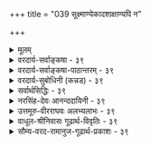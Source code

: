+++
title = "039 सूक्ष्माण्येकादशाक्षाण्यपि न"

+++
<details><summary>मूलम्</summary>

सूक्ष्माण्येकादशाक्षाण्यपि न यदि कथं देहतो निष्क्रमादिश्चित्ताणुत्वे तु सर्वेन्द्रियसमुदयने धीक्रमोऽप्यस्तु मानम् ।  
वृत्त्याऽक्ष्यादेर्दवीयः प्रमितिजनकता वृत्तिराप्यायनार्थैः भूतैर्जातः प्रसर्पः श्रुतिमितमपि चानन्त्यमेषां स्वकार्यैः ॥ ३९ ॥
</details>

<details><summary>वरदार्य-सर्वाङ्कषा - ३९</summary>

इन्द्रियेषु वक्तव्यान् विशेषानाह - सूक्ष्माणीत्यादिना । एषामाहङ्कारिकत्वकथनेनैवानित्यत्वं सिद्धमेव । परिमाणजिज्ञासायाम् 'अणवश्च' (ब्र.सू. 2-4-6 ) इत्यादिसूत्रसिद्धत्वात् एकादशाक्षाण्यपि **सूक्ष्माणि** = एकादशेन्द्रियाण्यपि अणुपरिमाणानि । सिद्धान्ते परमाणूनामप्यनित्यत्वमवगन्तव्यम् । न **यदि** = सूक्ष्मत्वं यदि न स्यात्, तर्हि, देहतः निष्क्रमादिः कथम् **?** = शरीरात् जीवस्य उत्क्रमणसमये इन्द्रियाणामपि निष्क्रान्तिः कथं भवेत् ? यदीन्द्रियाणाम् अणुत्वं न स्यात्, तर्हि मध्यमपरिमाणवत्त्वम्, विभुत्वं वा वक्तव्यम् । विभुत्वे निष्क्रान्तिर्न स्यात् । मध्यमपरिणामत्वे सूत्रविरोधः । 'निष्क्रमादि' इत्यत्र आदिपदेन देहान्तरप्रवेशादिकमुच्यते । जीवेन साकमिन्द्रियाणां निष्क्रमणम् 'तमुत्क्रामन्तं प्राणोऽनूत्क्रामति प्राणमनूत्क्रामन्तं सर्वे प्राणा अनूत्क्रामन्ति' (बृ.6-4-2) 'शरीरं यदवाप्नोति यच्चाप्युत्क्रामतीश्वरः । गृहीत्वैतानि संयाति वायुर्गन्धानिवाशयात्' (गी. 15-8) इत्यादौ दृश्यते । प्रथमस्य प्राणशब्दस्य मुख्यप्राणः, द्वितीयस्येन्द्रियाणि चार्थः । चित्ताणुत्वे **तु** = मनसः अणुत्वविषये तु **सर्वेन्द्रियसमुदयने** = दीर्घशष्कुलीभक्षणादौ सर्वेषामपीन्द्रियाणां विषयसंबन्धे सत्यपि **धीक्रमोऽपि** = बुद्धेः क्रमेणोत्पत्तिरपि **मानम्** = प्रमाणम् अस्तु । 'युगपद्ज्ञानानुत्पत्तिर्मनसो लिङ्गम् ' ( न्या. सू. 1-1-16) इति गौतमसूत्रम् । जीवेन सहोत्क्रान्त्या मनसः अणुत्वं सिद्धमेव; अतः ‘वीक्रमोऽपि” इति अपिशब्दनिर्देशः । चित्तसंज्ञकस्यातिरिक्तान्तःकरणस्य पूर्वमेव (श्लो. 37 ) निरासात् मनसि चित्तशब्दप्रयोगः । इन्द्रियाणाम् अणुत्वे शरीर एवावस्थानात्, बहिर्गमनाद्यसंभवात् दूरस्थानां वस्तूनां कथं ग्रहणमित्यत्राह - वृत्त्येत्यादि । **अध्यादेः** = चक्षुरादीन्द्रियस्य **वृत्त्या** = व्यापारविशेषेण दवीयः प्रमिति- **जनकता** =दूरस्थवस्तुविषयकप्रमात्मकज्ञानजनकत्वं संगच्छते । वृर्त्तिर्नाम का? इत्यत्र - आप्यायनार्थैः भूतैः जातः प्रसर्पः वृत्तिः इत्युच्यते । इन्द्रियाणामणुत्वेऽपि श्रोत्रादीन्द्रियाणाम् आकाशप्रभृतीनि पञ्च भूतानि यथाक्रमम् आप्यायकानि इत्युच्यन्ते । आप्यायनं नाम तत्तदिन्द्रियैः तत्तत्कार्यजनने सहकारः, उपोद्बलनम्, पूरणं वा । एवञ्च इन्द्रियाणामणुत्वेऽपि तत्तत्सहकारिभूततेजः प्रभृतिभूतस्य प्रसरणवशात् चक्षुरादिकं दूरस्थमपि 



[[82]]

गृह्णाति । अतः नानुपपत्तिः। ननु इन्द्रियाणि प्रकृत्य 'सर्व एवानन्ताः' (बृ. 3-5-13 ) इति श्रुतिदर्शनात् कथंम् इन्द्रियाणामणुत्वमित्यत्राह - श्रुतीत्यादि । **श्रुतिमितम्** = उक्तश्रुतिप्रतिपादितमपि एषाम् **आनन्त्यम्** = अनन्तता **स्वकार्यैः** =तत्तदिन्द्रियकार्यैः मन्तव्यम् । विभुत्वे दोषस्योक्तत्वात्, इन्द्रियाणामसंख्यकार्यकारित्वात्, तत्प्रभावदृष्ट्या ‘अनन्ताः’ इत्युक्तम् । 'अणवश्च' इति सूत्रे 'यो हैताननन्तानुपास्तेऽनन्तं स लोकं जयति' (बृ. 3- 5-13) इत्यनन्तत्वस्योपासनार्थत्वश्रवणात् न तत् पारमार्थिकमिति भाषितत्वादेवमुक्तम् । ननु उपासनार्थत्वमात्रात् कथं तस्य पारमार्थिकत्वाभावः? सताप्युपासनसंभवात्, अन्यथा उपास्यत्वात् ब्रह्मणोऽप्यसत्त्वप्रसङ्गादिति चेत् सत्यम् । परन्तु 'स यो हैतानन्तवत उपास्तेऽन्तवन्तं स लोकं जयति अथ यो हैताननन्तानुपास्तेऽनन्तं स लोकं जयति' (बृ. 3-5-13) इत्यभिधानात् प्राणानामन्तवत्त्वेनोपासनेऽन्तुवल्लोकप्राप्तेः, अनन्तत्वेनोपासनेऽनन्तलोकप्राप्तेश्चाभिधानात्, धर्मद्वयस्य परस्परविरुद्धस्यैकत्रासंभवात्, नानया तत्स्वरूपनिर्णयसंभवः । किन्तु प्रकरणान्तरगतेन ‘तमुत्क्रामन्तम्' इत्यादिनैव । धर्मद्वयकथनं तूपासनार्थम् ॥ 

ननु श्रुतिर्वा कथं परस्परविरुद्धधर्मद्वयमेकस्मिन्नुपास्यं वदेदिति चेत्, अत एवात्रान्तवत्त्वमनन्तत्वं च न स्वरूपगतो धर्मः, किन्तु तेषां कार्यतारतम्यप्रयुक्तो धर्म इत्याहुर्भाष्यकाराः । दृश्यते किल लोके इन्द्रियशक्तितारतम्यं जनेषु । अतो धर्मद्वयमपि पुरुषभेदकृतादुपासनादुपपद्यत इति न कश्चन विरोधः । न चेन्द्रियाणां कार्यतारतम्यप्रयोजकं शक्तितारतम्यं तत्तज्जीवकर्मतारतम्याधीनमिति, अन्तवत्त्वेनानन्तत्वेन वोपासनया किं साधनीयमिति वाच्यम्; एतादृशोपासनानां पूर्वकर्मप्रायश्चित्तरूपत्वात् । न च कर्मफलस्यावश्यभोक्तव्यत्वश्रवणात्, एतादृशोपासनं किं कुर्यादिति वाच्यम्; तर्हि प्रायश्चित्तशास्त्रादीनाम्, आयुष्यहोमादीनाञ्चानर्थक्यप्रसङ्गात् । न च परमहितरूपं वेदाख्यं शास्त्रं कथमेतादृशसांसारिकफलोपायानुपदिशतीति वाच्यम्, परमहितरूपतयैवैषामुपदेशात् । नानाविधाधिकारिभिः व्याप्तेऽस्मिन् जगति तत्तदनुगुणपुरुषार्थसाधनमार्गाणामप्यवश्योपदेश्यत्वात् विश्ववाङ्मयेन वेदेन । श्येनादिकमप्यधिकारिविशेषे आवश्यकमित्यादेः वेदार्थसंग्रहे प्रदर्शनात् । ' त्रैगुण्यविषया वेदाः' (गी. 2-45) इति भगवद्वचनाच्च । अधिकं तु तत्तत्प्रकरणे । अतः एकादशेन्द्रियाण्यप्यणुपरिमाणानि ॥ ३९ ॥
</details>

<details><summary>वरदार्य-सर्वाङ्कषा-पाठान्तरम् - ३९</summary>

इन्द्रियेषु वक्तव्यान्‌ विशेषानाह - सृक्ष्माणीत्यादिना । एषामाहङ्कारिकत्वकथनेनैवानित्यत्वं सिद्ध- मेव । परिमाणजिज्ञासायाम्‌ 'अणवश्च' (ब्र.सू.२-४-६) इत्यादिसूत्रसिद्धत्वात्‌ एकादशाक्षाण्यपि सूक्ष्माणि = एकादशेन्द्रियाण्यपि अणुपरिमाणानि । सिद्धान्ते परमाणूनामप्यनित्यत्वमवगन्तव्यम्‌ । न यदि = सूक्ष्मत्वं यदि न स्यात्‌, तर्हि, देहतः निष्क्रमादिः कथम्‌? = शरीरात्‌ जीवस्य उत्क्रमणसमये इन्द्रियाणामपि निष्क्रान्तः कथं भवेत्‌? यदीन्द्रियाणाम्‌ अणुत्वं न स्यात्‌, तर्हि मध्यमपरिमाणकत्त्वम्‌, विभुत्वं वा वक्तव्यम्‌ । विभुत्वे निष्क्रान्तिर्न स्यात्‌ । मध्यमपरिणामत्वे सूत्रविरोधः । 'निष्क्रमादि' इत्यत्र आदिपदेन देहान्तरप्रवेशादिकमुच्यते । जीवेन साकमिन्द्रियाणां निष्क्रमणम्‌ 'तमुत्क्रामन्तं प्राणोऽनूत्क्रामति प्राणमनूत्क्रामन्तं सर्वे प्राणा अनूत्क्रामन्ति' (बृ.६-४-२) 'शरीरं यदवाप्नोति यच्चाप्युत्क्रामतीश्वरः । गृहीत्वैतानि संयाति वायुर्गन्धानिवाशयात्‌ (गी.१५-८) इत्यादौ दृश्यते । प्रथमस्य प्राणशब्दस्य मुख्यप्राणः, द्वितीयस्येन्द्रियाणि चार्थः । चित्ताणुत्वे तु = मनसः अणुत्वविषये तु सर्वेन्द्रियसमुदयने = दीर्घशष्कुलीमक्षणादौ सर्वेषामपीन्द्रियाणां विषयसंबन्धे सत्यपि धीक्रमोऽपि = बुद्धेः क्रमेणोत्पत्तिरपि मानम्‌ = प्रमाणम्‌ अस्तु । 'युगपद्ज्ञानानुत्पत्तिर्मनसो लिङ्गम्‌' (न्या.सू.१-१-१६) इति गौतमसूत्रम्‌ । जीवेन सहोत्क्रान्त्या मनसः अणुत्वं सिद्धमेव; अतः 'धीक्रमोऽपि' इति अपिशब्दनिर्देशः । चित्तसंज्ञकस्यातिरिक्तान्तःकरणस्य पूर्वमेव (श्लो.३७) निरासात्‌ मनसि चित्तशब्दप्रयोगः । इन्द्रियाणाम्‌ अणुत्वे शरीर एवावस्थानात्‌, बहिर्गमनाद्यसंभवात्‌ दूरस्थानां वस्तूनां कथं ग्रहणमित्यत्राह - वृत्त्येत्यादि । अक्ष्यादेः = चक्षुरादीन्द्रियस्य वृत्त्या = व्यापारविशेषेण दवीयः प्रमितिजनकता = दूरस्थवस्तुविषयकप्रमात्मकज्ञानजनकत्वं संगच्छते । वृत्तिर्नाम का? इत्यत्र - आप्यायनार्थैः भूतैः जातः प्रसर्पः वृत्तिः इत्युच्यते । इन्द्रियाणामणुत्वेऽपि श्रोत्रादीन्द्रियाणाम् आकाशप्रभृतीनि पञ्च भूतानि यथाक्रमम्‌ आप्यायकानि इत्युच्यन्ते । आप्यायनं नाम तत्तदिन्द्रियैः तत्तत्कार्यजनने सहकारः, उपोद्बलनम्‌, पूरणं वा । एवञ्च इन्द्रियाणामणुत्वेऽपि तत्तत्सहकारिभूततेजःप्रभृतिभूतस्य प्रसरणवशात्‌ चक्षुरादिकं दूरस्थमपि गृह्णाति । अतः नानुपपत्तिः । ननु इन्द्रियाणि प्रकृत्य 'सर्व एवानन्ताः' (बृ. ३-५-१३) इति श्रुतिदर्शनात्‌ कथम्‌ इन्द्रियाणामणुत्वमित्यत्राह - श्रुतीत्यादि । श्रुतिमितम्‌ = उक्तश्रुतिप्रतिपादितमपि एषाम्‌ आनन्त्यम्‌ = अनन्तता स्वकार्यैः = तत्तदिन्द्रियकार्यैः मन्तव्यम्‌ । विभुत्वे दोषस्योक्तत्वात्‌, इन्द्रियाणामसंख्यकार्यकारित्वात्‌, तत्प्रभावदृष्ट्या 'अनन्ताः' इत्युक्तम्‌ । 'अणवश्च' इति सूत्रे 'यो हैताननन्तानुपास्तेऽनन्तं सः लोकं जयति' (बृ. ३-५-१३) इत्यनन्तत्वस्योपासनार्थत्वश्रवणात्‌ न तत्‌ पारमार्थिकमिति भाषितत्वादेवक्तम्‌ । ननु उपासनार्थत्वमात्रात्‌ कथं तस्य पारमार्थिकत्वाभावः? सताप्युपासनसंभवात्‌, अन्यथा उपास्यत्वात्‌ ब्रह्मणोऽप्यसत्त्वप्रसङ्गादिति चेत्‌ सत्यम्‌ । परन्तु 'स यो हैतानन्तवत उपास्तेऽन्तवन्तं स लोकं जयति अथ यो हैताननन्तानुपास्तेऽनन्तं स लोकं जयति' (बृ.३-५-१३) इत्यभिधानात्‌, प्राणानामन्तवत्त्वेनोपासनेऽन्तवल्लोकप्राप्तेः, अनन्तत्वेनोपसनेऽनन्तलोकप्राप्तेश्चाभिधानात्‌, धर्मद्वयस्य परस्परविरुद्धस्यैकत्रासंभवात्‌, नानया तत्स्वरूपनिर्णयसंभवः । किन्तु प्रकरणान्तरगतेन 'तमुत्क्रामन्तम्‌' इत्यादिनैव । धर्मद्वयकथनं तूपासनार्थम्‌ ॥   
ननु श्रुतिर्वा कथं परस्परविरुद्धधर्मद्वयमेकस्मिन्नुपास्यं वदेदिति चेत्‌, अत एवात्रान्तवत्त्वमनन्तत्वं च न स्वरूपगतो धर्मः, किन्तु तेषां कार्यतारतम्यप्रयुक्तो धर्म इत्याहुर्भाष्यकाराः । दृश्यते किल लोके इन्द्रियशक्तितारतम्यं जनेषु । अतो धर्मद्वयमपि पुरुषभेदकृतादुपासनादुपपद्यत इति न कश्चन विरोधः । न चेन्द्रियाणां कार्यतारतम्यप्रयोजकं शक्तितारतम्यं तत्तज्जीवकर्मतारतम्याधीनमिति, अन्तवत्त्वेनानन्तत्वेन वोपासनया किं साधनीयमिति वाच्यम्‌; एतादृशोपासनानां पूर्वकर्मप्रायश्चित्तरूपत्वात्‌ । न च कर्मफ़लस्यावश्यभोक्तव्यत्वश्रवणात्‌, एतादृशोपासनं किं कुर्यादिति वाच्यम्‌; तर्हि प्रायश्चित्तशास्त्रादीनाम्‌, आयुष्यहोमादीनाञ्चानर्थक्यप्रसङ्गात्‌ । न च परमहितरूपं वेदाख्यं शास्त्रं कथमेतादृशसांसारिकफलोपायानुपदिशतीति वाच्यम्‌, परमहितरूपतयैवैषामुपदेशात्‌ । नानाविधाधिकारिभिः व्याप्तेऽस्मिन्‌ जगति तत्तदनुगुणपुरुषार्थसाधनमार्गाणामप्यवश्योपदेश्यत्वात्‌ विश्ववाङ्मयेन वेदेन । श्येनादिकमप्यधिकारिविशेषे आवश्यकमित्यादेः वेदार्थसंग्रहे प्रदर्शनात्‌ । 'त्रैगुण्यविषया वेदाः' (गी.२-४५) इति भगवद्वचनाच्च । अधिकं तु तत्तत्प्रकरणे । अतः एकादशेन्द्रियाण्यप्यणुपरिमाणानि ॥ ३९ ॥
</details>

<details><summary>वरदार्य-सुबोधिनी (कन्नड) - ३९</summary>

इन्द्रियगळ परिमाणवन्नु हेळुत्तारॆ . एकादशाक्षाण्यपि सूक्ष्माणि ११ इन्द्रियगळू अणुपरिमाणगळु. न यदि देहतः निम्ममादिः कथं ? इल्लदिद्दरॆ, मध्यमपरिमाण अथवा विभु परिमाणवुळ्ळद्दादरॆ मरण कालदल्लि ई शरीरदिन्द जीवात्मान जॊतॆयल्लि अवु हॊरडलु हेगॆ साध्य ?

मध्यमपरिमाणवादरॆ शरीरद जॊतॆयल्लि नाशवाग बेकागुत्तदॆ. विभुपरिमाणवादरॆ अवक्कॆ क्रियॆ इल्लवाद्दरिन्द हॊरडुवन्तॆये इल्ल . चित्ताणुत्ते तु सर्वॆयसमुदयने क्रमोऽ पि मानं अस्तु - मनस्सु अणु ऎन्नुवुदरल्लन्तु ऎल्ला इन्द्रियगळिगू

\-

श्लोक 40]

ऽ

वृत्ता कादेर्दवीयःप्रमितिजनकता वृत्तिराप्यायनार्थॆ भूतैर्जातः प्रसर्पः श्रुतिमितमपि चानमेषां स्वकार्यॆ

[ऎल्ल इन्द्रियगळू प्राप्य कारिगळे]

-40-

53

8

प्राप्य ग्राहियत्यादिमतमितरवत्पाप्तिरुक्त प्रकारा

वृत्तिं दृष्टर्न रु विरळपटनयादष्टु काचादिरच्छ- । विषयगळिगू सम्बन्धविद्दरू क्रमवागिये बुद्धि हुट्टुवुदू सह प्रमाणवागि आगलु शक्य.

चक्षुरादि ५ इन्द्रियगळिगू रूपादि आया विषयगळिगू ऒन्दे कालदल्लि सम्बन्धविद्दरू ऒन्दे समयदल्लि ऎल्लवू गृहीतवागदॆ क्रम वागिये गृहीतवागुत्तवॆ ऎम्बुदु अनुभव . मनस्सु अणुवागिरुवुद रिन्द ऒन्दे समयदल्लि ऎल्ला इन्द्रियगळॊन्दिगू सम्बन्धविल्लदिरुवुदे इदक्कॆ कारण . आद्दरिन्द मनस्सु अणु.

इन्द्रियगळु अणुवादरॆ अवु शरीरदिन्द बहळ दूरदल्लिरुव वस्तुगळन्नु ग्रहिसुव बगॆ एनु ? ऎन्दरॆ – नृत्या अक्षादेः दवीय 8 प्रमितिजनकता आया इन्द्रियगळु क्रियाविशेषदिन्द दूरदल्लिरुव वस्तुविषयकवागि यथावत्ताद ज्ञानवन्नु हुट्टिसलु शक्य. आप्याय नार्थॆ 8 भत्यॆ 8 जातः प्रसर्प : वृत्ति अवुगळिगॆ सहायकवागि

रुव आया भूतगळिन्द उण्टाद प्रसरणवे वृत्ति ऎनिसुत्तदॆ. एषां आनं श्रुतिमितमपि स्वकार्य

\-

ई इन्द्रियगळिगॆ 'सर्व एवाननाः ' इत्यादि श्रुतिगळिन्द तिळिदु बरुव विभुत्व आ इन्द्रियगळ कार्यद व्याप्ति अपारवागिरुवदरिन्द ऎन्दु तिळियुवुदु ॥३९ ॥
</details>

<details><summary>सर्वार्थसिद्धिः - ३९</summary>

यद् एतेष्व् इन्द्रियेषु  
मनसः कैश्चिन् नित्यत्वम् उक्तम्,  
तद् इन्द्रियोत्पत्ति-श्रुत्यैव निरस्तम् ।  

प्रकृत्य्--एक-देश--परिणतिर्  
मन इति सिद्धे  
विभुत्वानुमानानि च बाधितानि ।  

यत् तु 

> मनो विभु  
सर्वदा स्पर्श-रहित-द्रव्यत्वात् +++(नैय्यायिकोक्त-आत्मवत्)+++, ज्ञाना-समवायि-संयोगाधारत्वात् +++(←मनआत्म-संयोगतो ज्ञान-जननम् आहुर् नैयायिकाः)+++,  
नित्यत्वे सति द्रव्यानारम्भक-द्रव्यत्वाद् आत्मादिवद् 

इत्य्-आदि ;  
तद् एतत् सर्वम् आत्माणुत्व-वादिनं प्रति न शोभते । 

ज्ञानासमवायिसंयोगाधारत्वं चात्ममनसोरसिद्धम् ; ज्ञाननित्यत्वस्य साधयिष्यमाणत्वात् । नित्यत्वे सति द्रव्यानारम्भकद्रव्यत्वादित्येतच्चोत्पत्ति-श्रुत्याऽपहृतविशेषणम् । द्रव्यानारम्भकत्वं च भवतामवयव्यनारम्भकत्वम्, तच्चास्माकमणुष्वपि ; विद्यते । यदपि सर्वदा विशेषगुणशून्यद्रव्यत्वात्, कालवदिति ; असिद्धमिदमौपनिषदानाम्, त्रिगुणद्रत्वे मनसि सत्त्वादिविशेषगुणसंमतेः । दूरस्थस्मृत्या मनोविभुत्वं कल्प्यमिति चेन्न; अनुभवसंस्कारप्रत्यासत्त्यैव तदुपपत्तेः । एवमन्यदपि । तदिहैकादशानाम् "अणवश्चेति सूत्राभिप्रेतमविभुत्वमातिष्ठते - सूक्ष्माणीति ॥ विपक्षे बाधकं वदन्नेवात्र प्रमाणमाह - न यदीति । परोक्तानुमानानां च विपक्षे दण्डश्च नास्ति ; सर्वत्र कार्योपलब्धेरिन्द्रियान्तराणामिव मनसोऽपि संचारादप्युपपत्तेः । "तमुत्क्रामन्तम्", "शरीरं यदवाप्नोति" इति श्रुतिस्मृतिसंवादाच्च; आदिशब्देन देहान्तरावाप्तिगत्यागतिसंग्रहः । न चैतेषां जीववदणुत्वं विशेषतो दृश्यते ; तथा सति श्रोत्रादीनामनेकाधिष्ठानवर्तित्वम्, स्पर्शनरसनयोश्च पृथुप्रदेशव्यापित्वं न स्यात् ; सिद्धेऽपि ह्यणुत्वे विकासशक्त्या वृत्तिविशेषद्वाराऽऽप्यायकप्रचयाद्वा पृथुत्वमङ्गीकार्यम् । अन्यथा पिपीलिकादिशरीरस्थस्य स्पर्श-नस्य गजादिशरीरप्रवेशे तादृशपृथुत्वासिद्धिप्रसङ्गात् ; गजादिभ्यः कीटादिशरीरप्रवेशे तु तादृशस्सङ्कोचः । मनसस्तु परमाणुत्वेऽपि सद्वारकविषयसंबन्धसिद्धेरविरोधः । तत्र "युगपज्ज्ञानानुत्पत्तिर्मनसो लिङ्गमिति परोक्तं मनोविभुत्ववादप्रतिषेधोपयोगादनुमन्यते - चित्ताणुत्वे त्विति । अयं भावः - व्यासङ्गदशायां समग्रैरपि बाह्येन्द्रियैर्युगपज्ज्ञानानि नोत्पद्यन्ते । दीर्घशष्कुलीभक्षणादिषु च व्यासङ्गदृष्टान्तेन धीक्रमोऽनुमेयः । क्रमभाविकारणान्तरसापेक्षो ह्यसौ ; न चादृष्टभेदोऽपेक्ष्यः, तस्य दृष्टोपहारेण चरितार्थत्वात् ; अन्यथाऽतिप्रसङ्गात् । प्रतिबन्धकाभावे ह्यदृष्टोपनीतदृष्टसामग्र्यैव कार्यसिद्धिर्नियता । तदिह कारणान्तरं यदि विभु स्यात् युगपदनेकेन्द्रियसंबन्धितया युगपत्पञ्चविषयज्ञानोत्पत्तिप्रसङ्गः ; एवं देहपरिमाणत्वेऽपि । न च मनसस्ततोऽपि सूक्ष्ममध्यमपरिमाणत्वे प्रमाणमस्ति । विभुनोऽपि मनसः केनचिच्छरीरावयवेनावच्छिन्नतयैव कार्यकरत्वमिति चेन्न ; तस्य निष्कम्पत्वेऽन्यत्र कार्याभावप्रसङ्गात् । सञ्चारित्वे तु तादृशवेगवतस्तस्य देहातिरिक्तत्वमणुत्वं च साधीयः ; किमन्तर्गडुना व्यापकेन मनसा ? यस्तु सर्वेषां देहावयवानां यथासंभवमवच्छेदकत्वं ब्रूयात्; तस्य प्रागुक्तप्रसङ्गानतिवृत्तिः, अतिगौरवं च । यद्येवमिन्द्रियाणि देहान्तःस्थानि त[दा]था कथ चक्षुश्श्रोत्रयोर्दूरस्थग्राहकत्वमित्यत्राह - वृत्त्येति । वृत्तिद्वारा संबन्धादित्यर्थः । ननु वृत्तिर्यदि स्वरूपं देहपरिच्छिन्नत्वान्न दूरस्थे वृत्तिः, धर्मोऽपि न धर्मिणमतिवर्तेतेत्यत्राह - वृत्तिरिति । भूतैः सहेति वा चारैः पश्यन्तीतिवद्वा योज्यम् । यद्यप्यप्राप्यकारित्वं हैतुकगत्या हठात्कारेण वक्तुं शक्यम् ; तथाऽपि "दिवीव चक्षुराततम्" इत्याद्यागमिकव्यवहारस्वारस्यबाधाभावाद्वृत्तिद्वाराप्राप्त्युक्तिः । नयनरश्मिगतितत्प्रतिघातादिकं च भाष्योक्तम् । ननु प्राणशब्दनिर्दिष्टानोन्द्रियाणि प्रक्रम्य "सर्व एवानन्ता" इति श्रुत्या सर्वेषामिन्द्रियाणां विभुत्वं ग्राह्यमित्यत्राह - श्रुतिमितमिति । यथोक्तं भाष्ये - "हृदयस्थानां चेन्द्रियाणां तत्तन्नाडीभेदैस्तत्तत्प्रदेशविशेषप्रसर्पात् तत्रतत्र कार्यकरत्वं चावधातव्यम् । अत्र "सर्वे प्राणा अनृत्क्रामन्तीति श्रुतेस्सङ्कोचकाभावात् "मनष्षष्ठानीत्यादेश्च न्यूनसंख्याव्यवच्छेदमात्रेणाप्युपपत्तेः, कर्मेन्द्रियाणां प्रतिशरीरमुत्पत्तिविनाशं व्यष्टिसमष्टिभावराहित्यं च वदन्तः प्रत्युक्ताः ॥ ३९ ॥ इतीन्द्रियाणां सूक्ष्मत्वम् ॥
</details>

<details><summary>नरसिंह-देवः आनन्ददायिनी - ३९</summary>

प्रसङ्गसंगतिं दर्शयति - यदेतेष्विति । इन्द्रियोत्पत्तीति - मनसोऽऽपीन्द्रियत्वादिति भावः । इदमुपलक्षणं - 'एतस्माज्जायते प्राणो मनस्सर्वेन्द्रियाणि च' इति विशेषवचनात् । प्रकृत्येकदेशेति - अहङ्कारस्य प्रकृत्येकदेशतया तत्परिणामस्या(णामनसो)प्येकदेशत्वनियमादिति भावः । विशिष्य दूषणानि वक्तुम(क्तुंतदुक्ता)नुमानान्यनुभाषते - यत्त्वित्यादिना । स्पर्शरहितद्रव्यत्वादित्युक्तौ आद्यक्षणवर्तिघटादौ व्यभिचारः; तद्वारणाय सर्वदेति । यत्किञ्चिद्राहित्यवति परमाणौ व्यभिचारवारणाय स्पर्शेति । गुणे व्यभिचारवारणाय द्रव्यत्वादिति । ज्ञानासमवायीति - परमण्वादौ व्यभिचारवारणाय ज्ञानेति । असिद्धिशङ्कावारणाय संयोगेति । विषयव्यभिचारवारणाय असमवायीति । नित्यत्वं च परमाणौद्रव्यानारम्भकद्रव्यत्वं च घटादौ; नित्यत्वे सति द्रव्यानारम्भकत्वं च जात्यादौ व्यभिचारीति विशेषणानि । आदिशब्देन सर्वदा विशेषगुणशून्यद्रव्यत्वादिकं(विवक्षितम्) द्रष्टव्यम् । सर्वेषामनुमानानामात्मनि व्यभिचार इत्याह - तदेतत्सर्वमिति । द्वितीयस्य स्वरूपासिद्धिरपीत्याह - ज्ञानेति । तत्र हेतुमाह -ज्ञाननित्यत्वस्येति । तृतीयस्यापि विशेषणासिद्ध्या स्वरूपासिद्धिमाह - नित्यत्वे सतीति । तच्चास्माकमिति - तथा च तत्र व्यभिचार इति भावः । आदिशब्दोपात्तमनुमानमनुवदति - यदपीति । सर्वदेति - आद्यक्षणे व्यभिचारवारणाय सर्वदेति । असिद्धत्ववारणाय - विशेषेति । गुणादौ व्यभिचारवारणाय द्रव्यत्वादितीति विशेषणप्रयोजनं द्रष्टव्यम् । दूरस्थेति - अविभुत्वे संबन्धाभावात् स्मरणं न स्यादिति तर्कबाध इति भावः । यद्यपि शाब्दानुमित्यादिवत् संबन्धो नापेक्ष्यः; तथाऽप्यभ्युपगम्याप्याह - (नेति) अनभवेति । तदेवाह - अन्यदपीति । अणुत्वपक्षेऽपि आत्मनोऽण्यणुत्वात् तद्गतानुभवसंस्कारयोरपि देशान्तरस्थेन संबन्धाभावात्तत्संबन्धानुपपत्तेः पूर्वदोषतादवस्थ्यमित्यादिदूषणं परिहर्तव्यमित्यर्थः । परिहारस्तु विभुत्वपक्षेऽप्यतीतादिस्मरणवदिदमुपपन्नमिति । मनसो विभुत्वे सूत्रविरोधमप्याह - तदिहेति । प्रमाणमाहेति । अविभूनीन्द्रियाणि क्रियावत्त्वात् संमतवदित्यनुमानं प्रमाणमित्यर्थः । नचासिद्धिः निष्क्रमणादिमत्त्वश्रवणादिति भावः । सर्वत्र कार्योपलब्ध्यनुपपत्तिश्चन विपक्षदण्ड इत्याह - सर्वत्र कार्योपलब्धेरिति । देवतिर्यङ्मनुष्यस्थावरे(वरशरीरे)षु एकस्यात्मनो मनसो विभुत्वाभावेऽप्युप्यु(पि चक्षुरादिवदु)पपत्ते(त्ति)रित्यर्थः । ननु सौभर्यादिशरीरेषु युगदत्कार्यं दृश्यते; द्वित्रिच्छि(भि)न्नगोधाशरीरेषु चलनं दृश्यते; तत् मनोणुत्वेनुपपन्नमिति चेत्; मैवम्; मनसो विभुत्वाभावेऽपि चक्षुरादिवदु(रादेरिव सौभरीशरीरेषू)पपत्तिः । द्वित्रिच्छि(भि)न्नगोधाशरीरेषु च मनोवैभवेऽपि क्षणान्तरे चलनाभावात् चलने प्राणसम्बन्धोऽप्यपेक्ष्यः । तथा च अणुत्वपक्षेऽपि स एवास्तु! सर्वाङ्गीणसुखे च तत्तन्निमित्तविशेषः(षसंयोगः) प्रयोजक इति (व्यक्तमिति) भावः । इन्द्रियसञ्चारे प्रमाणमाह - तमुत्क्रामन्तमिति । 'तमुत्क्रामन्तं प्राणोऽनूत्क्रामति । प्राणमनूत्क्रामन्तं सर्वे प्राणा अनूत्क्रामन्ति' इत्यादिश्रुतिः -  
शरीरं यदवाप्नोति यच्चाप्युत्क्रामतीश्वरः ।  
गृहीत्वैतानि संयाति वायुर्गन्धानिवाशयात् ॥  
इति स्मृतिः । सर्वोपकरणाधिष्ठातृत्वाज्जीवोऽत्रेश्वरः । ननु 'अणवश्च' इति, सूत्रस्वारस्यात् मध्यमपरिमाण(त्वे)साधकाभावादणुत्वमित्यत्राह - तथा सतीति । ननु अधिष्ठानस्यानेकत्वे चक्षुश्श्रोत्रयोरप्यनेकत्वमस्त्वित्यत्राह - स्पर्शनरसनयोश्चेति । जविवदणुत्वा(मध्यमपीरमाणान)ङ्गीकारे गौरवदोषं चाह - सिद्धेऽपीति । अणुत्वपक्षे दूरस्थूवस्तु(दूरस्थद्रव्यशब्द) ग्रहार्थं व्यापिस्पर्शरसग्रहार्थं च संकोचविकासादिरूप(सार्ह) वृत्तिसाधकानामिन्द्रियाणां प्रचयः संघातो वा वाच्यः; तथा च अणुरूपेन्द्रियाणि तेषामणूनां विकासासंभवाद्विकासवृत्तिमद्द्रव्यं च किञ्चित् संघीभावार्थं (संघीभूतं) चक्षुरादीनामेकस्मिन्नेव शरीरे बाहुल्यं च कल्प्यमिति गौरवम् । (इन्द्रियाणां)मध्यमपरिमाणत्वे(तु)तेषामेव तादृशवृत्तिविशेषोऽङ्गीकर्तुं शक्य इति(विशेषार्हत्वात्)लाघवमिति भावः । अन्यथा - परमाणुत्वाङ्गीकारे । मनसस्त्विति - अपिशब्देन इन्द्रियत्वसाधर्म्येण मध्यमपरि-माण(त्वमेव)त्वं अणुत्वे च बाधकाभावमात्रं न साधकमिति(त्यस्वरसः) - सूच्यते । परोक्तमिति । इन्द्रियाणामनुमेयत्वं नास्तीत्युक्तमेव; तथाऽप्यनुकूलत्वान्मनोनुमानं न दूषितमिति भावः । ननु (धी) क्रमासिद्धेः कथं तन्मानम्? इत्यत्राह - अयं भाव इति । दीर्घेति -दीर्घशष्कुलीरसगन्धरूपादिधियः क्रमवत्यः (एकदा)स्वस्वविषयसन्निहिततत्तदिन्द्रिय(यान्तर)कालोत्पत्तिकज्ञानत्वात् तादृशेन्द्रियकालिकव्यासङ्गदशोत्पन्नक्रमिकधीवदिति केचिदाहुः । अन्ये तु (केचित्तु)उक्तधियो न युगपदुत्पत्तिमत्यः धीत्वात् इद्रियजन्य(धी)त्वाद्वा संमतवत् इति वदन्ति । परे तु रूपधीर्न रसकालसमुत्पन्ना रूपधीत्वात् संमतवदिति प्रत्येकमेवानुमानमित्याहुः । ननु च अदृष्टक्रमादेव धीक्रमोपपत्तौ न क्रमभाविकारणापेक्षेत्यत्राह - न चादृष्टेति । दृष्टसंपत्तावदृष्टविलम्बेन कार्यविलम्बाभावात्; अन्यथा सहकारिमात्रस्य दृष्टकारणमात्रस्य वा विलोपप्रसङ्गादिति भावः । नन्वस्तु; मनसस्तावताऽणुत्वं कथम्? इत्यत्राह - तदिहेति । नन्वस्तु मनसो मध्यमपरिमाणत्वम्? इत्याशङ्क्य किं देहपरिमाणत्वेन मध्यमपरिमाणत्वं उत ततोऽपि न्यूनपरिमाणत्वेन? इति विकल्पमभिप्रेत्य क्रमेण दूषयति - एवं देहपरिमाणत्वेऽपीत्यादिना । विभुत्वेऽपि धीक्रमं शङ्कते - विभुनोऽपि मनस इति । तस्य - शरीरावयवस्य । साधीय इति -यदि इद्रियैस्संबन्धार्थं मनोऽवच्छेदकोऽवयवोऽवयवान्तरदेशं गच्छति तदा पूर्वावयवसंयोगनाशाच्छरीरनाशस्स्यात् । इन्द्रियाणामेव यदि तद्देशप्राप्तिः विषयसंबन्धो न स्यात् । यदि तावदिन्द्रियदेशव्याप्यवयवः; तदा शरीरमेव स्यात् । यदि समवायिकारणभिन्नमवयवान्तरं; तर्हि तस्यैव मनस्त्वोपपत्तौ ततोऽतिरिक्तविभुकल्पनं व्यर्थमित्यर्थः । प्रागुक्तेति -युगपत्ज्ञानोत्पत्तिप्रसङ्गः । 'युगपत्ज्ञानानुत्पत्तिर्लिङ्गम्' इति व्यतिरेकमुखेनोक्तत्वादित्यर्थः । गौरवं चेति - शरीरावयवविशेषाणामावश्यकत्वात् तैरेव मनःकार्यसिद्धौ तत्कल्पनं गौरवमित्यर्थः । भूतैस्सहेति - इन्द्रियस्य भूतैस्सहितस्य यो विसर्पो-विकारः स वृत्तिरित्यर्थः । अन्ये तु - आप्यायकभूतानां यो विसर्पः स वृत्तिरित्याहुः । अस्मिन् पक्षे चारैः पश्यन्तीति सुसंगतम् । ननु इन्द्रियाणां परमाणुत्वेऽपि भवदुक्ताप्यायनभूतद्वारा प्रागुक्तं सर्वमुपपन्नमिति किमर्थं मध्यमपरिमाणत्वमभ्युपगम्यत इति चेत्; सत्यम्; इन्द्रियाणां कार्यत्वात् कार्यस्य मध्यमपरिमाणत्वनियमादिति भावः । तथापीति - परिणामद्वारा प्राप्तिः । वृत्तिर्हि विकारविशेषः; स च इन्द्रियव्याप्तिरेवेति भावः । ननु आगमिकव्यवहारस्वारस्यबाधाभावादित्यनेन रश्मिद्वारैव हैतुकवत् प्राप्तिस्सूच्यते । अत एव न्यायसिद्धाञ्जने 'दूरस्थग्रहणे तु चाक्षुषमहः - प्रसरात् संबन्धसिद्धिः । तच्च करणपादद्वितीयाधिकरणे प्रपञ्चितम् । प्रतिबिम्बग्रहणे तु स्वच्छद्रव्यप्रतिहतस्य नयनमहसः प्रतिप्रसरादि (मूलत्वं)भ्रान्त्यधिकरणे पूर्वपक्षेऽभिहितम्' इत्यादिना नयनरश्मि(गमना)प्रसरादिकमुक्तम्; तत्कथं भाष्यानुमतम्? इत्यत्राह - नयनरश्मीति । 'त एते सर्व एव समाः सर्वेऽनन्ताः' इति श्रुतेः 'अथ यो ह वैताननन्तानुपास्ते' इत्युपासनोपक्रमात् उपास्यप्राणविशेषणभूतकार्यबाहुल्यपरत्वमित्याह - यथोक्तं भाष्य इति । 'अणवश्च' इति सूत्रभाष्य इत्यर्थः । अत्र 'सर्वे प्राणा अनूत्क्रामन्ति' इति श्रुतेस्संकोचकाभावादिति - ननु कर्मेन्द्रियाणां शरीरेण सहोत्पत्तिविनाशौ; न पुनस्तेषां जीवेन स(तेनैव स)हि गमनम्; तथाच कथं न संकोचः? अन्यथा सारे 'हस्तादयोऽपीन्द्रियाणि जीवे देहान्तरव(न्तराव)(ऽन्तर) स्थिते उपकारकत्वाविशेषात्' इति वचनं विरुध्येत; देहान्तरवस्थितस्य जविस्योपकारकाणि न तु सहागतानीति प्रतीतेः । तथा भाष्येऽपि 'न सप्तैवेन्द्रियाणि; अपि त्वेकादश; हस्तादीनामपि शरीरेऽवस्थिते जीवे तस्य भोगोपकरणत्वादिति' अत्रापि सहागमानाप्रतीतेर्विरोधः । तथा दीपे व्यक्तमेवोक्तम् - 'श्रोत्रादीनि जीवेन शरीरान्तरगमनेऽपि गच्छन्ति; वाग्घस्तादीनि कर्मेन्द्रियाणि तु स्थिते शरीरे तेनैव सहोत्पत्तिविनाशयोगीन्युपकारकाणि' इति; तथा च दपिविरोधश्चेति चेत्; अत्राहुः - नैव विरोधः 'प्राणगतेश्च' इति सूत्रे 'सर्वे प्राणा अनूत्कामन्ति' इत्युदाहृतत्वात् । 'सप्तगतेः' इत्यधिकरणे च 'यानि त्वितराणि विषयाणां ग्राहकत्वेन तेषामौपचारिकः प्राणत्वव्यपदेशः' इति पूर्वपक्षं कृत्वा 'हस्तादयस्तु स्थितेऽतो नैवम्' इति तेषामपि प्राणत्वसमर्थनात् प्राणत्वभिन्द्रियत्वं 'प्राणगतेश्च' इत्यस्यैव समनन्तरे 'अग्न्यादिगतिश्रुतेरिति चेन्न भाक्तत्वात्' इति सूत्रे भाष्यम् - 'यत्रास्य पुरुषस्य मृतस्याग्निं वागप्येति वाचं प्राणः चक्षुरादित्यं इत्यादिना प्राणानां जीवमरणकाले अग्र्यादिष्वप्ययश्रवणात् न तेषां जीवेन सह गमनमिति गतिश्रुतिरन्यथा नेयेति चेन्न; भाक्तत्वादग्न्यादिष्वप्ययश्रवणस्य' इत्यादिकम् । अतः कर्मेन्द्रियस्य वाचोऽत्र गतिरभ्युपेतेति तदन्येषामपि सममेव । तथा सारेऽप्युक्तम् - 'सप्तानां गतिश्रवणं विशेषणं च तेषां प्राधान्यात्' इति । दीपेऽपि 'सप्तानामेव गतिश्रवणं योगकाले विशेषणं च ज्ञानेन्द्रियाणां मनसः तत्प्रवृत्तिरूपबुद्धेश्च प्राधान्यात् इत्यादि । न च आहङ्कारिकेन्द्रियवादिनः प्रतिशरीरमिन्द्रियोत्पत्तिलयावुपपद्येते; पाण्याद्यधिष्ठानानि त्वनिन्द्रियाणीति तदुत्पत्तिलयोपपत्तिः । कथं तर्हि श्रोत्रादीनीत्यादेर्निर्वाहः इत्थम् - परमतवत् प्रतिशरीरमुत्पत्तिविनाशाभ्युपगमेऽपि तेषामिन्द्रियत्वं सिध्यतीति' हस्तादयस्तु स्थितेऽतो नैवम्' इति सूत्रस्य योजनान्तराभिप्रायेणैवमुक्तम् । अत एकादशेन्द्रियाण्यपि शरीरान्तरेष्वप्यनुवर्तन्त इति भाष्यकाराभिप्रायं प्रतीम इति । अन्ये तु - उत्क्रमणशब्दस्य क्रियया पूर्वूदेशविभागपूर्वकदेशान्तरसंयोगपरस्य विभुत्वपक्षे देशान्तरसंयोगमात्रे संकोचो वाच्यः; तत्र मानं नास्तीत्यर्थः । न चानन्त्यश्रुतिरेव मानम्; आनन्त्यश्रुतेः कालपरिच्छेदाभावस्य उत्पत्तिश्रुतिबाधेन देशपरिच्छेदाभावपरतया संकोचस्यावश्यकत्वात् अनन्तशब्दस्य बहुव्रीहिसमासत्वेन लक्षणयान्यपरत्वस्य स्वतः प्राप्तत्वात् । वाक्यत्वाच्च उत्क्रान्तिश्रुतेर्जघन्यत्वात् न तत्र तद्विरुद्धार्थप्रतिपादनसामर्थ्यमिति न संकोच इत्याहुः । मनष्षष्ठानीति - इन्द्रियाणामेव गतागतश्रवणात् कर्मेन्द्रियाणामिन्द्रियत्वाभावशङ्केत्याहुः । अन्ये तु उत्क्रान्तिप्रकरणे 'मनष्षष्ठानि' इति ज्ञानेन्द्रियाणामेवोक्तेः कर्मेन्द्रियेषु प्रतिशरीरमुत्पत्त्यादिशङ्कां परिहरति - मनष्षष्ठानीति । व्यष्टिसमष्टीति - तत्वोत्पत्तिकाल एव सर्वेषां संघीभूयावस्थितिर्व्यष्टिः । तत्तच्छरीरेषु पृथगवस्थानं समष्टिः । इदमुपलक्षणम् - सौगतकल्पितं स्त्रीन्द्रियपुरुषेन्द्रियादिवि(भ)भाजनं मानाभावान्निरस्तम् । अन्यैर्मनस्तैजसत्वं राजसाहङ्कारजन्यत्वं कर्मेन्द्रियत्वमित्यादि क(ज)ल्पिततमपि मानाभावान्निरस्तम् । तानीन्द्रियाणि प्रतिनियतानि, आमोक्षं आसृष्टेः परकायप्रवेशेऽपि तैस्सह प्रविशति; मृतशरीरप्रवेशे तथा दर्शनात् 'गृहीत्वैतानि संयाति' इति स्मृतेरन्यदीयकरणस्यान्योपभोगकरणत्वायोगाच्च जीवच्छरीरेऽपि तैस्सह प्रवेश इति । अन्ये तु -प्रकृष्टादृष्टवशादन्यदीयभोगायतनस्यान्यदीयभोगायतनत्ववदन्योपकरणत्वं संभवतीति जीवच्छरीरे तैर्विनाऽपि प्रवेश इति वदन्ति । इन्द्रियेषु प्राकृताप्राकृतीवभागान् केचिदाचार्या आहुः । अपरे तु - नित्यमुक्तादिज्ञानस्य करणाधीनत्वाभावात् प्रयोजनशून्याऽप्राकृतेन्द्रियकॢप्तिः । 'कप्यासं पुण्डरीकमेवमक्षिणी' इत्यादिव्यपदेशस्तु संस्थानमात्राभिप्राय इत्याहुः ॥ ३९ ॥  
इन्द्रियाणां सूक्ष्मत्वम्
</details>

<details><summary>उत्तमूरु-वीरराघवः अलभ्यलाभः - ३९</summary>

'त एते सर्व एव समाः सर्वेऽनन्ताः' इति वाक्यसत्त्वेऽपि इन्द्रियाणां न विभुत्वं किंतु परिच्छिन्नत्वमेवेत्याह सूक्ष्माणीति । सूक्ष्मत्वमिदं नाणुपरिमाणत्वम् । अधिकदेशप्रवर्तित्वस्यावश्यकत्वात् । नाप्यनुपलभ्यमानत्वम्, तस्य विभुत्ववारकत्वाभावात् । अतः परिच्छिन्नत्वम् । इन्द्रियाण्येकादशापि परिच्छिन्नानीत्यर्थः । अन्यथा दोषमाह न यदीति । न चेत् सूक्ष्माणि, यदि विभूनि, तेषां चक्षुरादीनां मरणकाले उत्क्रमणगत्यादिकं कथं घटेतेत्यर्थः । इदमेव सूक्ष्मत्वं सूत्रोक्तमणुत्वम् । मनोविषये तत्रोक्तहेत्वपेक्षयाऽधिकं  
तार्किकोक्तमपि हेतुमनुमन्यते चित्तेति । न तावता तद्वत् परमाणुत्वनिर्बन्धः, अनित्यत्वभिया हि तैर्मध्यमपरिमाणत्वत्यागः । अस्माकं तु आहंकारिकस्यास्यानित्यत्वमेवेष्टमिति । सर्वेन्द्रियसमुदयने - चक्षुश्श्रोत्रादीनां स्वस्वविषयसंबन्धयौगपद्येऽपि युगपत् सर्वज्ञानानुत्पत्तिः धीक्रमः क्रमेणैवोत्पत्तिर्मानं भवतु । विषयेन्द्रियसंप्रयोगे सत्यपि मनसो युगपदनेकेन्द्रियसंयोगाभावादेव युगपद् ज्ञानानुत्पत्तिर्वक्तव्या । तथा संयोगाभावश्च परिमितत्वे सत्येव घटत इति । ननु देहे स्थितस्य परिमितस्य दूरतरविषयप्रत्यक्षज्ञनकत्वमं कथम्, असंनिकर्षादित्यत्राह वृत्त्येति । आघेयत्वरूपवृत्त्ययोगात् वृत्तिशब्दार्थमाह वृत्तिरिति । आप्यायकभूतस्येन्द्रियस्य च द्वयोः प्रसर्पकर्तृत्वे सहयोगे तृतीया । भूतमात्रस्य कर्तृत्वे तत्रेन्द्रियसंबन्धस्यैव कारणत्वात् भूतद्वारा तत्कर्तृत्वम् । अवतरणोक्तशंकां परिहरति श्रुतीति । कार्याणामनन्तत्वमसंख्यत्वम्, न तु विभुवम् । ज्ञानासमवायीति । असमवायिकारणेत्यर्थः । आत्माणुत्वेति । दृष्टान्ते साध्यवैकल्यमिति भावः । सर्वदेति । कदाचित् विशेषगुणशून्यत्वं तन्मते घटादिष्ववयविष्वाद्यक्षणावच्छेदेन । एवं महाप्रलये पूथिवीपरमाणुषु चास्ति, तद्गुणानां पाकजतया नाशात् । अतो व्यभिचार इति सर्वदेति पदम् । विशेषगुणसामान्याभावम्य सार्वकालिकत्वं सर्वदेत्युक्तम् । दूरस्थेति । विभुत्वे मनसोऽतिदूरस्थेनापि सह संयोग एव प्रत्यासत्तिरिति । अनुभवेति । स्वजनितानुभवसंस्कारविषयत्वमेव विषये प्रत्यासत्तिरिति भावः । दण्डश्च - बाधकञ्च । तथाच हेत्वाभासान्तरवत् अप्रयोजकत्वरूव्याप्यत्वा सिद्धिरपीत्यर्थः । जीववदिति । तत्र बालाग्रशतभागस्त्येत्यादिवशात् त्रसरेणुप्रमाणत्वम् । संकोच इति । अत इन्द्रियाणां परमाणुत्वं नास्मदिष्टम् । तार्किकमतेऽपि तेषां कार्यत्वान्न परमाणुत्वम् । तन्मतं मनसो यत् परमाणुत्वं तदिष्टावपि न दोष इत्याह मनसस्त्विति । सद्वारकेति । स्वजन्यानुभवसंस्कारेति प्रागुक्तद्वारकेत्यर्थः । विभुत्ववादप्रतिषेधेत्यनेन युगपद् ज्ञानानुत्पत्तिर्न परमाणुत्वं साधयेत् । साधकान्तरं तु तत्र नेति ज्ञाप्यते । समग्रैरपीति । सर्वसहकारिसंपन्नैरपीत्यर्थः । मनसो विभुत्वेऽपि अदृष्टविशेषरूपकारणाभावात् धीयौगपद्याभाव इति मीमांसकमतिं क्षिपति नचेति । चरितार्थत्वादिति । अदृष्टं दृष्टकारणोपहारेण कार्यकरम्, दृष्टसामग्रीसत्त्वे चादृष्टवैकल्यं दुर्वचमिति भावः । अतिप्रसंगादिति । तदुक्तं न्यायकुसुमाञ्जलौ, ''अन्यथा अन्त्यतन्तुसंयोगे सत्यप्यदृष्टवैकल्यात् जातु पो न जायेत बलवता कुलालेन दृढदण्डनुन्नमपि चक्रं न भ्राम्येत्' इति । तस्मात् दृष्टसामगीदृष्टौ कारणभूतादृष्टवैकल्यं दुर्वचम्, प्रतिबन्धकादृष्टं तु संभाव्यते इत्याशयेन प्रतिबन्धकाभावे इत्युक्तम् । ततोऽपीति । युगपद्ज्ञानोत्पत्तिवारणाय युगपदनेकेन्द्रियसंबन्धापादपरिमाणन्यूनपरिमाणत्वस्यावश्यकत्वेऽपि ततोऽपि न्यूनपरिमाणवत्त्व साधकं नेति भावः । अतिगौरवं चेति । विभुत्वकल्पनं तदधीनदोषवारकतया कारणान्तरकल्पनादिकञ्चेति । हैतुकगत्येति । विषया एव सूर्यरश्म्यदिसाहाय्यात् चक्षुर्बिलं प्राप्नुवन्ति प्रत्यक्षीभवन्ति, न तु चक्षुषो विषयदेशगमनम् । यथा प्रतिरूपग्राहकयन्त्रे इति तत्सरणिः । दृष्टान्ते यथाकथञ्चिदस्तु । प्रमाणानुसारात् चक्षुषो  
रश्मिर्गतिश्चास्तीति सिद्धान्तः । कणादश्चाह, ''नक्तञ्चरनयनरश्मिदर्शनाच्च' इति । आततामिति । अनेनेन्द्रियस्य प्रसर्पणं हि कण्ठोक्तम् । भाष्योक्तमिति । जिज्ञासाधिकरणे ख्यातिवाद इति शेषः । यथोक्तं भाष्ये इति पृथग्वाक्यम् । भाष्यवाक्यं त्विह नोद्धृतम् । तच्च ''आनन्त्यश्रुतिस्तु...उपास्यप्राणविशेषणकार्यबाहुल्याभिप्राया'' इत्येवम् । हृदयस्थानामित्यादिकं स्ववाक्यम्; न त्विदमानन्त्योपपादकम् । एतद्वाक्यार्थस्तु - परिमितानीन्द्रियाणि चक्षुश्श्रोत्रजिह्वाग्रादिस्थानवर्तीनीति तार्किकरीत्या वक्तव्यम् । सुबालोपनिषदि, ''हृदयस्य दशच्छिद्राणि भवन्ति, येषु प्राणाः प्रतिष्ठिताः'' इति सर्वेन्द्रियकन्दत्वं हृद इत्यावगमात् हृद्गतानि तानि प्राणापानादिवायुसहकारेण तदातदा चक्षुर्गोलकादिकं प्रति प्रसर्पन्तीत्यपि स्वीकार्यमिति । अथ स्वकार्यैरित्यनेन नानादेहप्रवेशमूलकासंख्कार्यस्वीकरणमिष्टं धीन्द्रियविषये युज्यते । न तु कर्मेन्द्रियविषये; तेषां प्रतिदेहं भिन्नत्वात् । 'मनष्षष्ठानीन्द्रियाणि प्रकृतिस्थानि कर्षति’ इति तावन्मात्रकर्षणस्मृतेः । अतः कर्मेन्द्रियाणामहंकारात् समष्टिरूपेणोत्पत्तिः, व्यष्टौ प्रवेश इत्यपि मा भूदिति शंकां परिहरति अत्रेति । प्रतिशरीरं कर्मेन्द्रियभेद इति यादवप्रकाशमतम्; नास्मन्मतम् । दीपग्रन्थानिर्वाहादिकं न्यायसिद्धाञ्जनादौ द्रष्टव्यम् । निरूपितञ्चेदमस्माभिर्दीयविवरणे ॥ ३९ ॥
</details>

<details><summary>वाधूल-श्रीनिवासः गूढार्थ-विवृतिः - ३९</summary>

सूक्ष्माणीति । 'भूतैर्जातः प्रसर्पः' इत्यत्र भूतकर्तृके प्रसर्पे स्वरसतः प्रतीयमानेऽपि भूतप्रसर्पस्येन्द्रियवृत्तित्वशङ्कानौचित्यादाह - भूतैःसहेति । कारवविभक्तेरुपपदविभक्तिदौर्बस्यागत्, अध्याहारानौचित्याच्चान्यथा व्याचष्टे - चारैः पश्यन्तीतिवद्वेति । इन्द्रियाणामविभुवे भाष्यसम्मतिमाह - यथोक्तमिति । 'मनष्षष्ठानीन्द्रियाणि' इत्यागमानुसारेण ज्ञानेन्द्रियाणामेव जीवेन सह देहात् उत्क्रमणम्, देहान्तरप्राप्तिश्च; समष्टिसृष्टिश्च तेषामेव । सर्वे (कर्मे?)न्द्रियाणां तु तत्तच्छरीरेषु तत्तदुत्पत्तावुत्पत्तिः, तद्विनाशे विनाशश्चेति केचिद् वदन्ति, तान् प्रत्याह - अत्र सर्व इति ॥ ३९ ॥
</details>

<details><summary>सौम्य-वरद-रामानुज-गूढार्थ-प्रकाशः - ३९</summary>

यत्तु इति । परमाणुषु रूपादौ च व्यभिचारवारणायाह - स्पर्शरहितद्रव्यत्वादिति । प्रथमक्षणे स्पर्शरहितघटादौ व्यभिचारादाह सर्वदेति । घटादौ व्यभिचारादाह ज्ञानासमवायीति । शरीरतदवयवयोर्व्यभिचारादाह - संयोगेति । शरीरतदवयवनिरूपितसंयोग इत्यर्थः । न च  
प्राणात्मसंयोगस्यापि ज्ञानासमवायिकारणत्वेन तद्वति प्राणे व्यभिचार इति वाच्यम् । अतिप्रसङ्गभिया शरीरसहितात्मना प्राणस्य संयोगो वाच्य इति आवश्यकत्वात् शरीरप्राणसंयोगेनैवान्यथासिद्धेः आत्मप्राणसंयोगस्याकारणत्वात् । अन्त्यावयविषु परमाणुषु नित्यगुणेषु क्रमात् व्यभिचारवारणाय नित्यत्वे सतीत्यादिहेतुविशेषणानि । न शोभत इति । आत्मन्येव व्यभिचारादिति भावः । असिद्धमिति । ननु ज्ञानस्य नित्यत्वेऽपि तद्विकासस्य जन्यत्वेन असमावायिकारणमपेक्षमिति चेन्न - तद्विकासं प्रति धर्मभूतज्ञानस्यैव समवायिकारणत्वेन तत्त्प्रत्यासत्त्यभावेन आत्ममनस्संयोगस्यासमवायिकारणत्वासम्भवात् । न च कारणैकार्थप्रत्यासत्त्या तस्यासमवायिकारणत्वं सम्भवतीति वाच्यम् । तथापि हेतोरात्मनि व्यभिचारस्य दुष्परिहरत्वादिति भावः । ननु भवन्मते तत्र नित्यत्वानङ्गीकारात् कथं व्यभिचार इति चेन्न - अस्मन्मतेऽन्त्यावयव्यनङ्गीकारात् तत्र व्यभिचारवारणाय नित्यत्वविशेषणस्यानुपादेयत्वात् । ननु भवन्मतेऽणुपु, अस्मन्मतेऽन्त्यावयविषु च व्यभिचारवारणार्थं नित्यत्वविशेषणमिति चेत् - तथाप्यस्मन्मतेन मूलप्रकृतौ व्यभिचारात् । अणुष्वात्मस्वेव पूर्वोक्तव्यभिचारस्य दुष्परिहरत्वाच्च । विशेषगुणसम्मतेरिति । विशेषगुणत्वं नाम द्रव्यविभाजकोपाध्यन्यतमावच्छिन्नस्य यस्य कस्यापि तदितरेभ्यो गुणत्वावान्तरजातिविशेषावच्छेदेन व्यावर्तकत्वम् । अत्र केचित् - रूपसादयो गुणाः भास्वरत्वमधुरत्वाद्यवान्तरजात्युपधानेन स्वाश्रयमितरेभ्यो व्यवच्छिन्दन्ति । सत्त्वादयश्च गुणत्वावान्तरजात्युपहिताः स्वाश्रयं त्रिगुणद्रव्यमितरेभ्यो व्यवच्छिन्दन्तीति विशेषगुणा इति । ननु इदानीं देशान्तरस्थपदार्थे मे मनः सक्तमित्यनुभवव्यवहाराभ्यां विभुत्वं कल्प्यमित्याशङ्क्य, तत्रापि प्रीत्यादिप्रत्यासत्त्या तयोरन्यथासिद्धिः, अन्यथा इदानीं एतद्व्यतिरिक्तेषु न मे मनः सक्तमित्यनुभवव्यवहाराभ्यां विभुत्वकल्पनानापत्तिरित्यभिप्रेत्याह - एवमन्यदपीति । निरूप्यमिति शेषः । शङ्कते - न चेति । श्रोत्रादीनामिति । आदिशब्देन चक्षुर्घ्राणयोर्ग्रहणम् । तेषां दूरसमीपवर्त्यनेकविषयग्रहणात् तत्सम्बन्धावश्यम्भावेन तद्विषयाधिष्ठानवर्तित्वमित्यर्थः । परिहरति - सिद्धेऽपीति । विकासशक्त्या यो वृत्तिविशेषः = परिणामविशेषः तद्द्वारेत्यर्थः । सङ्कोच हति । अङ्गीकार्य इति शेषः । धीक्रमोऽनुमेय इति । अव्यासक्तस्य युगपत् प्रत्येकं श्रोत्रादिलौकिकसन्निकर्षवन्तः शब्दादयः तदीयक्रमिकसाक्षात्कारजननसमर्थसन्निकर्षविषयत्वात् (र्षवन्तः?) व्यासक्तेन क्रमेण गृह्यमाणशब्दादिवत् । न च सन्निकर्षस्य शब्दादिषु एकैकमात्रचक्षुरादिगोचरसाक्षात्कारजनकत्वमरिवद्धम्, तावद्गोचरसमूहालम्बनसम्भवादिति वाच्यम्; श्रोत्रादिसन्निकर्षस्य रूपादिसाक्षात्कारजनकत्वकल्पनेऽतिप्रसङ्गात् । ननु यथा चक्षुषा घटसन्निकर्षे घटमात्रज्ञानम्, पटसन्निकर्षे पटमात्रज्ञानम्, उभयसन्निकर्षे उभयगोचरमेकं ज्ञानं जन्यते, तथा शब्दादिनामिन्द्रियैरेकैकमात्रसन्निकर्षेण एकैकमात्रगोचरज्ञानजननेऽपि तावत्सन्निकर्षसमाजे तावद्गोचरं समूहालम्बनमस्त्विति चेन्न - एकैकेन्द्रियसन्निकृष्टेषु तद्योग्येषु अनेकगोचरसमूहालम्बनसम्भवेऽपि अनेकेन्द्रियसन्निकृष्टे अनेकेषु तत्तदिन्द्रियायोग्यविषयत्वेन समूहालम्बनस्यासम्भवात् । अन्यथा - अयोग्यकारणवशेन अयोग्यकार्यजनने घटपटाद्युत्पादकानेकसामग्रीसमाजे घटपटाद्यात्मकमेकं कार्यं स्यात् । प्रत्यक्षानुमानागमसमाजे साक्षात्काराद्यात्मकमेकं ज्ञानं स्यात् । ननु यथादर्शनं फलबलेन कार्यकारणभावो वाच्यः, तथा च घटपटाद्यात्मकस्य साक्षात्काराद्यात्मकस्य च कार्यानुपलंभात् तत्तत्सामग्रीसमाजस्य तादृशकार्यजनकत्वं नास्तीति चेत् - तर्हि श्रौत्रचाक्षुषाद्यात्मकैकज्ञानस्यानुपलम्भात् तादृशसमूहालम्बनजनकत्वं  
इन्द्रियसन्निकर्षसमाजस्य नास्तीति मन्तव्यम् । न च समूहालम्बनासम्भवेऽपि सामग्रीसमाजात् एकदा शब्दादिगोचरानेकज्ञानानि स्युरिति वाच्यम् । एकदा अनेकज्ञानसमावेशस्य विरुद्धत्वात् । अत एव विरोधिगुणत्वेन उत्तरोत्तरस्य पूर्वपूर्वनाशकत्वं सिद्ध्यति । अन्यथा एकदा एकस्मिन् अनेकविशेषोपलम्भप्रसङ्गः । न च 'सुरभि चन्दनम्' इत्यादाविव एकेनैव इन्द्रियेण शब्दादिगोचरमेकमुपनीतभानमस्त्विति वाच्यम्; अत्र पूर्वमुपनयाभावे तदसम्भवात् । उपनयसद्भावे पूर्वानुभवाभावेन (?) स्मृतिरूपोपनयसम्भवेन तत्वलीनशब्दादिज्ञानरूपोपनयाङ्गीकारे ज्ञानक्रमसिद्धेः । किञ्च, अत्र अनेनैवेन्द्रियेण शब्दादिगोचरमेकं ज्ञानमित्यत्र नियामकाभावात् सर्वेषामपीन्द्रियाणां जनकत्वात् ज्ञानक्रमसिद्धिः । यद्वा, अव्यासक्तस्य युगपत् स्वस्वविषये लौकिकसन्निकर्षदशावन्ति श्रोत्रादीनि क्रमिकज्ञानकरणानि अलौकिकप्रत्यासत्त्यद्वारकत्वे सति ज्ञानकरणत्वात् - व्यासक्तेन्द्रियवत् इति । अथवा अव्यासक्तस्य शब्दादीनां श्रोत्रादिभिर्युगपत् लौकिकसन्निकर्षदशायां शब्दसाक्षात्कारः रूपाद्यविषयकः, अलौकिकप्रत्यासक्त्यद्वारकश्रोत्रजन्यत्वात् शब्दमात्रव्यासक्तस्य शब्दसाक्षात्कारवत् । एवं तद्दशायां रूपसाक्षात्कारः शब्दाद्यविषयकः, अलौकिकप्रत्यासक्त्यजन्यत्वे सति चक्षुर्जन्यत्वात्, रूपमात्रव्यासक्तस्य रूपसाक्षात्कारवत् - इत्यादि द्रष्टव्यम् । अत्र व्यासङ्गः - शब्दादिपञ्चकावधानं विना तेष्वेकस्मिन् मनस औन्मुख्यम् । पञ्चानधान औन्मुख्यमव्यासङ्गो विवक्षित इति । ननु दीर्घशष्कुलीभक्षण दिषु युगपत् सर्वेन्द्रियसम्बन्धे सति धीक्रमाङ्गीकारे प्रथमं कस्य धीः, कस्यवाऽनन्तरम्, इत्युक्ते नियामकाभावशङ्कायां सामग्रीवशेन यस्मिन्निन्द्रिये प्रथमं मनः संयुज्यते, तेन तद्विषयज्ञानं प्रथमम, यस्मिन् अनन्तरं संयुज्यते, तेन तद्विषयज्ञानं अनन्तरं जन्यते इति नियामकमस्तीत्यभिप्रायेणाह - क्रमभावि कारणान्तरेति । उपहारेण = सम्पादनेनेत्यर्थः । ननु दृष्टसामग्रीपौष्कल्येऽपि सह पाठकेषु केषांञ्चिद् कार्यासिद्धिरदृष्टाभावादित्यङ्गीकार्यम्, तथा च अदृष्टस्य दृष्टोपहारेण कथं चरितार्थत्वं इत्यत्राह - प्रतिबन्धकाभावेऽपीति । तेन तमःप्राचुर्यादिकं प्रतिबन्धकमस्तीति भावः । ततोऽपि देहादपीत्यर्थः । धीक्रमस्य नियामकान्तरं शङ्कते - विभुनोऽपीति । अवधातव्यमिति । इतीति शेषः । सात्त्विकाहंकारात् स३र्वेषामिन्द्रियाणां युगपत् सृष्टिः समष्टिः । अनन्तरं तत्तज्जन्तुषु तत्तदिन्द्रियविभागे व्यष्टिः ॥ ३९ ॥
</details>








